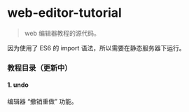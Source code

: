 # web-editor-tutorial

> web 编辑器教程的源代码。

因为使用了 ES6 的 import 语法，所以需要在静态服务器下运行。

### 教程目录（更新中）

#### 1. undo

编辑器 “撤销重做” 功能。